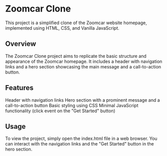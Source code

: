 # Zoomcar Clone
This project is a simplified clone of the Zoomcar website homepage, implemented using HTML, CSS, and Vanilla JavaScript.

## Overview
The Zoomcar Clone project aims to replicate the basic structure and appearance of the Zoomcar homepage. It includes a header with navigation links and a hero section showcasing the main message and a call-to-action button.

## Features
Header with navigation links
Hero section with a prominent message and a call-to-action button
Basic styling using CSS
Minimal JavaScript functionality (click event on the "Get Started" button)
## Usage
To view the project, simply open the index.html file in a web browser. You can interact with the navigation links and the "Get Started" button in the hero section.
